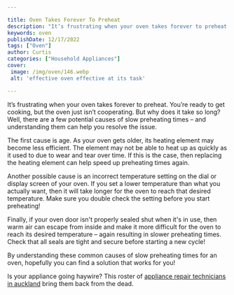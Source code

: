 ```yaml
---

title: Oven Takes Forever To Preheat
description: "It’s frustrating when your oven takes forever to preheat. You’re ready to get cooking, but the oven just isn’t cooperating. But wh...see more detail"
keywords: oven
publishDate: 12/17/2022
tags: ["Oven"]
author: Curtis
categories: ["Household Appliances"]
cover: 
 image: /img/oven/146.webp
 alt: 'effective oven effective at its task'

---
```


It’s frustrating when your oven takes forever to preheat. You’re ready to get cooking, but the oven just isn’t cooperating. But why does it take so long? Well, there are a few potential causes of slow preheating times – and understanding them can help you resolve the issue. 

The first cause is age. As your oven gets older, its heating element may become less efficient. The element may not be able to heat up as quickly as it used to due to wear and tear over time. If this is the case, then replacing the heating element can help speed up preheating times again. 

Another possible cause is an incorrect temperature setting on the dial or display screen of your oven. If you set a lower temperature than what you actually want, then it will take longer for the oven to reach that desired temperature. Make sure you double check the setting before you start preheating! 

Finally, if your oven door isn't properly sealed shut when it's in use, then warm air can escape from inside and make it more difficult for the oven to reach its desired temperature – again resulting in slower preheating times. Check that all seals are tight and secure before starting a new cycle! 

By understanding these common causes of slow preheating times for an oven, hopefully you can find a solution that works for you!

Is your appliance going haywire? This roster of <a href="/pages/appliance-repair-technicians-in-auckland/">appliance repair technicians in auckland</a> bring them back from the dead.